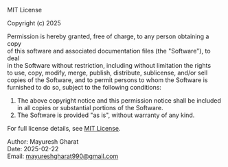 MIT License  

Copyright (c) 2025  

Permission is hereby granted, free of charge, to any person obtaining a copy  
of this software and associated documentation files (the "Software"), to deal  
in the Software without restriction, including without limitation the rights  
to use, copy, modify, merge, publish, distribute, sublicense, and/or sell  
copies of the Software, and to permit persons to whom the Software is  
furnished to do so, subject to the following conditions:  

1. The above copyright notice and this permission notice shall be included  
   in all copies or substantial portions of the Software.  
2. The Software is provided "as is", without warranty of any kind.  

For full license details, see [MIT License](https://opensource.org/licenses/MIT).  

Author: Mayuresh Gharat  
Date: 2025-02-22  
Email: mayureshgharat990@gmail.com  
